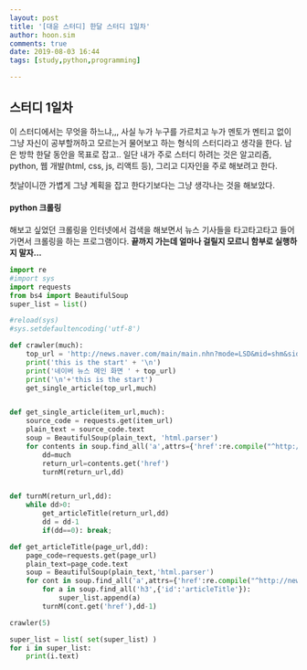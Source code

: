 ```yaml
---
layout: post
title: '[대윤 스터디] 한달 스터디 1일차'
author: hoon.sim
comments: true
date: 2019-08-03 16:44
tags: [study,python,programming]

---
```


## 스터디 1일차

이 스터디에서는 무엇을 하느냐,,,
사실 누가 누구를 가르치고 누가 멘토가 멘티고 없이 그냥 자신이 공부할꺼하고 모르는거 물어보고 하는 형식의 스터디라고 생각을 한다. 남은 방학 한달 동안을 목표로 잡고.. 일단 내가 주로 스터디 하려는 것은 알고리즘, python, 웹 개발(html, css, js, 리액트 등), 그리고 디자인을 주로 해보려고 한다.

첫날이니깐 가볍게 그냥 계획을 잡고 한다기보다는 그냥 생각나는 것을 해보았다.

#### python 크롤링

해보고 싶었던 크롤링을 인터넷에서 검색을 해보면서 뉴스 기사들을 타고타고타고 들어가면서 크롤링을 하는 프로그램이다. **끝까지 가는데 얼마나 걸릴지 모르니 함부로 실행하지 말자...**

```python
import re
#import sys
import requests
from bs4 import BeautifulSoup
super_list = list()

#reload(sys)
#sys.setdefaultencoding('utf-8')

def crawler(much):
    top_url = 'http://news.naver.com/main/main.nhn?mode=LSD&mid=shm&sid1=105'
    print('this is the start' + '\n')
    print('네이버 뉴스 메인 화면 ' + top_url)
    print('\n'+'this is the start')
    get_single_article(top_url,much)


def get_single_article(item_url,much):
    source_code = requests.get(item_url)
    plain_text = source_code.text
    soup = BeautifulSoup(plain_text, 'html.parser')
    for contents in soup.find_all('a',attrs={'href':re.compile("^http://news")}):
        dd=much
        return_url=contents.get('href')
        turnM(return_url,dd)


def turnM(return_url,dd):
    while dd>0:
        get_articleTitle(return_url,dd)
        dd = dd-1
        if(dd==0): break;

def get_articleTitle(page_url,dd):
    page_code=requests.get(page_url)
    plain_text=page_code.text
    soup = BeautifulSoup(plain_text,'html.parser')
    for cont in soup.find_all('a',attrs={'href':re.compile("^http://news")}):
        for a in soup.find_all('h3',{'id':'articleTitle'}):
            super_list.append(a)
        turnM(cont.get('href'),dd-1)

crawler(5)

super_list = list( set(super_list) )
for i in super_list:
    print(i.text)

```

